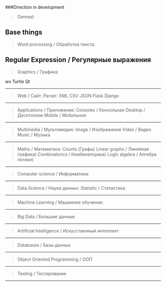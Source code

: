 ###Direction in development

>Genreal:

Base things
---
>Word processing / Обработка текста:

Regular Expression / Регулярные выражения	
---		
>Graphics / Графика:

wx
Turtle
Qt

---
>Web / Сайт:
	Parser:
		XML
		CSV
		JSON
	Flask
	Django
---
>Applications / Приложение:
	Consoles / Консольная
	Desktop / Десктопное
	Mobile / Мобильное
---		
>Multimedia / Мультимедия:
	Image / Изображения
	Video / Видео
	Music / Музыка
---
>Maths / Математика:
	Counts (Графы)
	Linear graphs / Линейная графика)
	Combinatorics / Комбинаторика)
	Logic algebra / Алгебра логики)
---
>Computer science / Информатика:
---
>Data Science / Наука данных:
	Statistic / Статистика
---
>Machine Learning﻿ / Машинное обучение:
---
>Big Data / Большие данные
---
>Artificial Intelligence / Искусственный интеллект
---
>Databases / Базы данных
---
>Object Oriented Programming / ООП
---
>Testing / Тестирование
---
